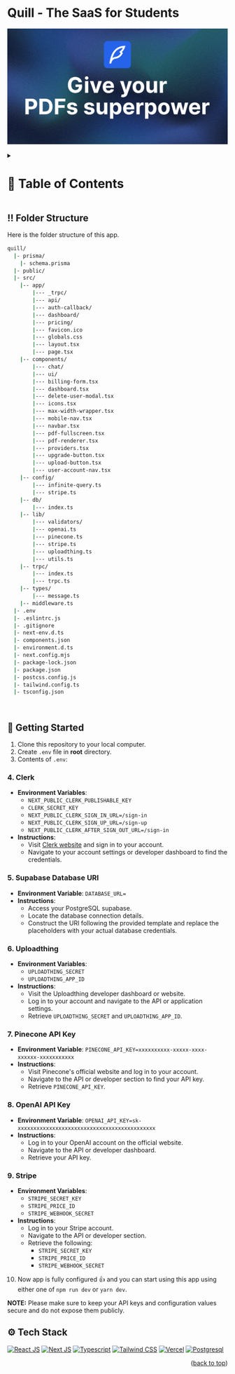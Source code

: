 <a name="readme-top"></a>

# Quill - The SaaS for Students

![Quill - The SaaS for Students](/public/thumbnail.png "Quill - The SaaS for Students")

<!-- Table of Contents -->
<details>

<summary>

# :notebook_with_decorative_cover: Table of Contents

</summary>

- [Folder Structure](#bangbang-folder-structure)
- [Getting Started](#toolbox-getting-started)
- [Screenshots](#camera-screenshots)
- [Tech Stack](#gear-tech-stack)
- [Stats](#wrench-stats)
- [Contribute](#raised_hands-contribute)
- [Acknowledgements](#gem-acknowledgements)
- [Buy Me a Coffee](#coffee-buy-me-a-coffee)
- [Follow Me](#rocket-follow-me)
- [Learn More](#books-learn-more)
- [Deploy on Vercel](#page_with_curl-deploy-on-vercel)
- [Give A Star](#star-give-a-star)
- [Star History](#star2-star-history)
- [Give A Star](#star-give-a-star)

</details>

## :bangbang: Folder Structure

Here is the folder structure of this app.

```bash
quill/
  |- prisma/
    |- schema.prisma
  |- public/
  |- src/
    |-- app/
        |--- _trpc/
        |--- api/
        |--- auth-callback/
        |--- dashboard/
        |--- pricing/
        |--- favicon.ico
        |--- globals.css
        |--- layout.tsx
        |--- page.tsx
    |-- components/
        |--- chat/
        |--- ui/
        |--- billing-form.tsx
        |--- dashboard.tsx
        |--- delete-user-modal.tsx
        |--- icons.tsx
        |--- max-width-wrapper.tsx
        |--- mobile-nav.tsx
        |--- navbar.tsx
        |--- pdf-fullscreen.tsx
        |--- pdf-renderer.tsx
        |--- providers.tsx
        |--- upgrade-button.tsx
        |--- upload-button.tsx
        |--- user-account-nav.tsx
    |-- config/
        |--- infinite-query.ts
        |--- stripe.ts
    |-- db/
        |--- index.ts
    |-- lib/
        |--- validators/
        |--- openai.ts
        |--- pinecone.ts
        |--- stripe.ts
        |--- uploadthing.ts
        |--- utils.ts
    |-- trpc/
        |--- index.ts
        |--- trpc.ts
    |-- types/
        |--- message.ts
    |-- middleware.ts
  |- .env
  |- .eslintrc.js
  |- .gitignore
  |- next-env.d.ts
  |- components.json
  |- environment.d.ts
  |- next.config.mjs
  |- package-lock.json
  |- package.json
  |- postcss.config.js
  |- tailwind.config.ts
  |- tsconfig.json
```

<br />

## :toolbox: Getting Started

1. Clone this repository to your local computer.
2. Create `.env` file in **root** directory.
3. Contents of `.env`:

### 4. Clerk

- **Environment Variables**:
  - `NEXT_PUBLIC_CLERK_PUBLISHABLE_KEY`
  - `CLERK_SECRET_KEY`
  - `NEXT_PUBLIC_CLERK_SIGN_IN_URL=/sign-in`
  - `NEXT_PUBLIC_CLERK_SIGN_UP_URL=/sign-up`
  - `NEXT_PUBLIC_CLERK_AFTER_SIGN_OUT_URL=/sign-in`
- **Instructions**:
  - Visit [Clerk website](https://clerk.com) and sign in to your account.
  - Navigate to your account settings or developer dashboard to find the credentials.

### 5. Supabase Database URI

- **Environment Variable**: `DATABASE_URL=`
- **Instructions**:
  - Access your PostgreSQL supabase.
  - Locate the database connection details.
  - Construct the URI following the provided template and replace the placeholders with your actual database credentials.

### 6. Uploadthing

- **Environment Variables**:
  - `UPLOADTHING_SECRET`
  - `UPLOADTHING_APP_ID`
- **Instructions**:
  - Visit the Uploadthing developer dashboard or website.
  - Log in to your account and navigate to the API or application settings.
  - Retrieve `UPLOADTHING_SECRET` and `UPLOADTHING_APP_ID`.

### 7. Pinecone API Key

- **Environment Variable**: `PINECONE_API_KEY=xxxxxxxxxx-xxxxx-xxxx-xxxxxx-xxxxxxxxxxx`
- **Instructions**:
  - Visit Pinecone's official website and log in to your account.
  - Navigate to the API or developer section to find your API key.
  - Retrieve `PINECONE_API_KEY`.

### 8. OpenAI API Key

- **Environment Variable**: `OPENAI_API_KEY=sk-xxxxxxxxxxxxxxxxxxxxxxxxxxxxxxxxxxxxxxxxxxxx`
- **Instructions**:
  - Log in to your OpenAI account on the official website.
  - Navigate to the API or developer dashboard.
  - Retrieve your API key.

### 9. Stripe

- **Environment Variables**:
  - `STRIPE_SECRET_KEY`
  - `STRIPE_PRICE_ID`
  - `STRIPE_WEBHOOK_SECRET`
- **Instructions**:
  - Log in to your Stripe account.
  - Navigate to the API or developer section.
  - Retrieve the following:
    - `STRIPE_SECRET_KEY`
    - `STRIPE_PRICE_ID`
    - `STRIPE_WEBHOOK_SECRET`

10. Now app is fully configured 👍 and you can start using this app using either one of `npm run dev` or `yarn dev`.

**NOTE:** Please make sure to keep your API keys and configuration values secure and do not expose them publicly.

## :gear: Tech Stack

[![React JS](https://skillicons.dev/icons?i=react "React JS")](https://react.dev/ "React JS") [![Next JS](https://skillicons.dev/icons?i=next "Next JS")](https://nextjs.org/ "Next JS") [![Typescript](https://skillicons.dev/icons?i=ts "Typescript")](https://www.typescriptlang.org/ "Typescript") [![Tailwind CSS](https://skillicons.dev/icons?i=tailwind "Tailwind CSS")](https://tailwindcss.com/ "Tailwind CSS") [![Vercel](https://skillicons.dev/icons?i=vercel "Vercel")](https://vercel.app/ "Vercel") [![Postgresql](https://skillicons.dev/icons?i=postgres "Postgresql")](https://www.postgresql.org/ "Postgresql")

<p align="right">(<a href="#readme-top">back to top</a>)</p>
